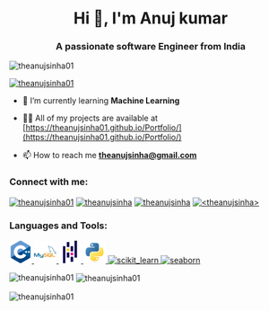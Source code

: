 <h1 align="center">Hi 👋, I'm Anuj kumar</h1>
<h3 align="center">A passionate software Engineer from India</h3>

<p align="left"> <img src="https://komarev.com/ghpvc/?username=theanujsinha01&label=Profile%20views&color=0e75b6&style=flat" alt="theanujsinha01" /> </p>

<p align="left"> <a href="https://github.com/ryo-ma/github-profile-trophy"><img src="https://github-profile-trophy.vercel.app/?username=theanujsinha01" alt="theanujsinha01" /></a> </p>

- 🌱 I’m currently learning **Machine Learning**

- 👨‍💻 All of my projects are available at [https://theanujsinha01.github.io/Portfolio/](https://theanujsinha01.github.io/Portfolio/)

- 📫 How to reach me **theanujsinha@gmail.com**

<h3 align="left">Connect with me:</h3>
<p align="left">
<a href="https://linkedin.com/in/theanujsinha01" target="blank"><img align="center" src="https://raw.githubusercontent.com/rahuldkjain/github-profile-readme-generator/master/src/images/icons/Social/linked-in-alt.svg" alt="theanujsinha01" height="30" width="40" /></a>
<a href="https://kaggle.com/theanujsinha" target="blank"><img align="center" src="https://raw.githubusercontent.com/rahuldkjain/github-profile-readme-generator/master/src/images/icons/Social/kaggle.svg" alt="theanujsinha" height="30" width="40" /></a>
<a href="https://www.leetcode.com/theanujsinha" target="blank"><img align="center" src="https://raw.githubusercontent.com/rahuldkjain/github-profile-readme-generator/master/src/images/icons/Social/leet-code.svg" alt="theanujsinha" height="30" width="40" /></a>
<a href="https://auth.geeksforgeeks.org/user/<theanujsinha>" target="blank"><img align="center" src="https://raw.githubusercontent.com/rahuldkjain/github-profile-readme-generator/master/src/images/icons/Social/geeks-for-geeks.svg" alt="<theanujsinha>" height="30" width="40" /></a>
</p>

<h3 align="left">Languages and Tools:</h3>
<p align="left"> <a href="https://www.w3schools.com/cpp/" target="_blank" rel="noreferrer"> <img src="https://raw.githubusercontent.com/devicons/devicon/master/icons/cplusplus/cplusplus-original.svg" alt="cplusplus" width="40" height="40"/> </a> <a href="https://www.mysql.com/" target="_blank" rel="noreferrer"> <img src="https://raw.githubusercontent.com/devicons/devicon/master/icons/mysql/mysql-original-wordmark.svg" alt="mysql" width="40" height="40"/> </a> <a href="https://pandas.pydata.org/" target="_blank" rel="noreferrer"> <img src="https://raw.githubusercontent.com/devicons/devicon/2ae2a900d2f041da66e950e4d48052658d850630/icons/pandas/pandas-original.svg" alt="pandas" width="40" height="40"/> </a> <a href="https://www.python.org" target="_blank" rel="noreferrer"> <img src="https://raw.githubusercontent.com/devicons/devicon/master/icons/python/python-original.svg" alt="python" width="40" height="40"/> </a> <a href="https://scikit-learn.org/" target="_blank" rel="noreferrer"> <img src="https://upload.wikimedia.org/wikipedia/commons/0/05/Scikit_learn_logo_small.svg" alt="scikit_learn" width="40" height="40"/> </a> <a href="https://seaborn.pydata.org/" target="_blank" rel="noreferrer"> <img src="https://seaborn.pydata.org/_images/logo-mark-lightbg.svg" alt="seaborn" width="40" height="40"/> </a> </p>

<p><img align="left" src="https://github-readme-stats.vercel.app/api/top-langs?username=theanujsinha01&show_icons=true&locale=en&layout=compact" alt="theanujsinha01" /></p>

<p>&nbsp;<img align="center" src="https://github-readme-stats.vercel.app/api?username=theanujsinha01&show_icons=true&locale=en" alt="theanujsinha01" /></p>

<p><img align="center" src="https://github-readme-streak-stats.herokuapp.com/?user=theanujsinha01&" alt="theanujsinha01" /></p>

